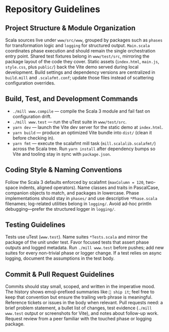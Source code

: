 # Repository Guidelines

## Project Structure & Module Organization
Scala sources live under `www/src/www`, grouped by packages such as `phases` for transformation logic and `logging` for structured output. `Main.scala` coordinates phase execution and should remain the single orchestration entry point. Shared test fixtures belong in `www/test/src`, mirroring the package layout of the code they cover. Static assets (`index.html`, `main.js`, `style.css`, plus `public/`) back the Vite demo served during local development. Build settings and dependency versions are centralized in `build.mill` and `.scalafmt.conf`; update those files instead of scattering configuration overrides.

## Build, Test, and Development Commands
- `./mill www.compile` — compile the Scala 3 module and fail fast on configuration drift.
- `./mill www.test` — run the uTest suite in `www/test/src`.
- `yarn dev` — launch the Vite dev server for the static demo at `index.html`.
- `yarn build` — produce an optimized Vite bundle into `dist/` (clean it before checking in).
- `yarn fmt` — execute the scalafmt mill task (`mill.scalalib.scalafmt/`) across the Scala tree.
Run `yarn install` after dependency bumps so Vite and tooling stay in sync with `package.json`.

## Coding Style & Naming Conventions
Follow the Scala 3 defaults enforced by scalafmt (`maxColumn = 120`, two-space indents, aligned operators). Name classes and traits in PascalCase, companion objects to match, and packages in lowercase. Phase implementations should stay in `phases/` and use descriptive `*Phase.scala` filenames; log-related utilities belong in `logging/`. Avoid ad-hoc println debugging—prefer the structured logger in `logging/`.

## Testing Guidelines
Tests use uTest (`www.test`). Name suites `*Tests.scala` and mirror the package of the unit under test. Favor focused tests that assert phase outputs and logged metadata. Run `./mill www.test` before pushes; add new suites for every non-trivial phase or logger change. If a test relies on async logging, document the assumptions in the test body.

## Commit & Pull Request Guidelines
Commits should stay small, scoped, and written in the imperative mood. The history shows emoji-prefixed summaries like `🚢 ship it`; feel free to keep that convention but ensure the trailing verb phrase is meaningful. Reference tickets or issues in the body when relevant. Pull requests need: a brief problem statement, a bullet list of changes, test evidence (`./mill www.test` output or screenshots for Vite), and notes about follow-up work. Request review from a peer familiar with the touched phase or logging package.
